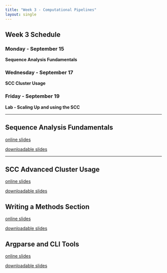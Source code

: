 ```yaml
---
title: "Week 3 - Computational Pipelines"
layout: single
---
```


## Week 3 Schedule

### Monday - September 15
**Sequence Analysis Fundamentals**

### Wednesday - September 17
**SCC Cluster Usage**

### Friday - September 19
**Lab - Scaling Up and using the SCC**


---

## Sequence Analysis Fundamentals

[online slides](https://docs.google.com/presentation/d/1KGyfv4jAFoGD-NmN7mNbiKepA-njI3DK5paEwrQqkxk/present?usp=sharing)

[downloadable slides](https://docs.google.com/presentation/d/1KGyfv4jAFoGD-NmN7mNbiKepA-njI3DK5paEwrQqkxk/export/pptx)

---

## SCC Advanced Cluster Usage

[online slides](https://docs.google.com/presentation/d/1Bami51mlaynjKNr54saYM8NqQ9_uWFLxCP2Q1f24nGU/present?usp=sharing)

[downloadable slides](https://docs.google.com/presentation/d/1Bami51mlaynjKNr54saYM8NqQ9_uWFLxCP2Q1f24nGU/export/pptx)

## Writing a Methods Section

[online slides](https://docs.google.com/presentation/d/1hISPEffc051osU0H6i8O0b1b2V6wC8tpoBQODOnSF3g/present?usp=sharing)

[downloadable slides](https://docs.google.com/presentation/d/1hISPEffc051osU0H6i8O0b1b2V6wC8tpoBQODOnSF3g/export/pptx)

## Argparse and CLI Tools

[online slides](https://docs.google.com/presentation/d/1yz9_YfizQeKVCyPulcezPbPosO9bjsJV3ZURJrGOCB4/present?usp=sharing)

[downloadable slides](https://docs.google.com/presentation/d/1yz9_YfizQeKVCyPulcezPbPosO9bjsJV3ZURJrGOCB4/export/pptx)

